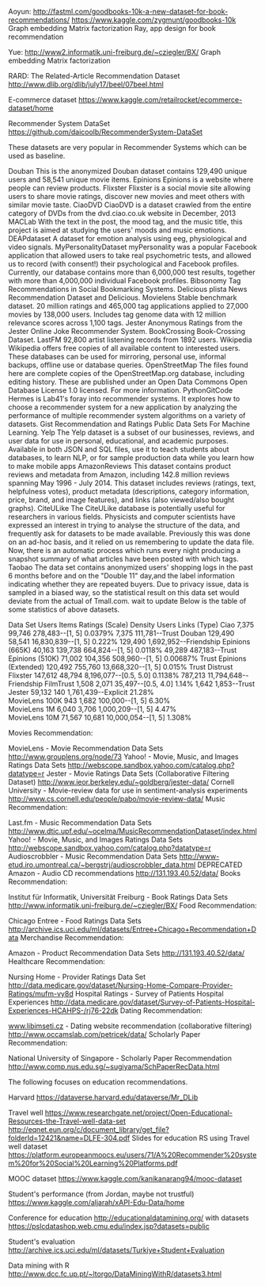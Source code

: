 
Aoyun: http://fastml.com/goodbooks-10k-a-new-dataset-for-book-recommendations/
https://www.kaggle.com/zygmunt/goodbooks-10k
Graph embedding
Matrix factorization
Ray, app design for book recommendation

Yue: http://www2.informatik.uni-freiburg.de/~cziegler/BX/
Graph embedding
Matrix factorization

RARD: The Related-Article Recommendation Dataset
http://www.dlib.org/dlib/july17/beel/07beel.html

E-commerce dataset
https://www.kaggle.com/retailrocket/ecommerce-dataset/home

Recommender System DataSet
https://github.com/daicoolb/RecommenderSystem-DataSet 

These datasets are very popular in Recommender Systems which can be used as baseline.

Douban This is the anonymized Douban dataset contains 129,490 unique users and 58,541 unique movie items.
Epinions Epinions is a website where people can review products.
Flixster Flixster is a social movie site allowing users to share movie ratings, discover new movies and meet others with similar movie taste.
CiaoDVD CiaoDVD is a dataset crawled from the entire category of DVDs from the dvd.ciao.co.uk website in December, 2013
MACLab With the text in the post, the mood tag, and the music title, this project is aimed at studying the users' moods and music emotions.
DEAPdataset A dataset for emotion analysis using eeg, physiological and video signals.
MyPersonalityDataset myPersonality was a popular Facebook application that allowed users to take real psychometric tests, and allowed us to record (with consent!) their psychological and Facebook profiles. Currently, our database contains more than 6,000,000 test results, together with more than 4,000,000 individual Facebook profiles.
Bibsonomy Tag Recommendations in Social Bookmarking Systems.
Delicious plista News Recommendation Dataset and Delicious.
Movielens Stable benchmark dataset. 20 million ratings and 465,000 tag applications applied to 27,000 movies by 138,000 users. Includes tag genome data with 12 million relevance scores across 1,100 tags.
Jester Anonymous Ratings from the Jester Online Joke Recommender System.
BookCrossing Book-Crossing Dataset.
LastFM 92,800 artist listening records from 1892 users.
Wikipedia Wikipedia offers free copies of all available content to interested users. These databases can be used for mirroring, personal use, informal backups, offline use or database queries.
OpenStreetMap The files found here are complete copies of the OpenStreetMap.org database, including editing history. These are published under an Open Data Commons Open Database License 1.0 licensed. For more information.
PythonGitCode Hermes is Lab41's foray into recommender systems. It explores how to choose a recommender system for a new application by analyzing the performance of multiple recommender system algorithms on a variety of datasets.
Gist Recommendation and Ratings Public Data Sets For Machine Learning.
Yelp The Yelp dataset is a subset of our businesses, reviews, and user data for use in personal, educational, and academic purposes. Available in both JSON and SQL files, use it to teach students about databases, to learn NLP, or for sample production data while you learn how to make mobile apps
AmazonReviews This dataset contains product reviews and metadata from Amazon, including 142.8 million reviews spanning May 1996 - July 2014. This dataset includes reviews (ratings, text, helpfulness votes), product metadata (descriptions, category information, price, brand, and image features), and links (also viewed/also bought graphs).
CiteULike The CiteULike database is potentially useful for researchers in various fields. Physicists and computer scientists have expressed an interest in trying to analyse the structure of the data, and frequently ask for datasets to be made available. Previously this was done on an ad-hoc basis, and it relied on us remembering to update the data file. Now, there is an automatic process which runs every night producing a snapshot summary of what articles have been posted with which tags.
Taobao The data set contains anonymized users' shopping logs in the past 6 months before and on the "Double 11" day,and the label information indicating whether they are repeated buyers. Due to privacy issue, data is sampled in a biased way, so the statistical result on this data set would deviate from the actual of Tmall.com.
wait to update
Below is the table of some statistics of above datasets.

Data Set	Users	Items	Ratings (Scale)	Density	Users	Links (Type)
Ciao	7,375	99,746	278,483--[1, 5]	0.0379%	7,375	111,781--Trust
Douban	129,490	58,541	16,830,839--[1, 5]	0.222%	129,490	1,692,952--Friendship
Epinions (665K)	40,163	139,738	664,824--[1, 5]	0.0118%	49,289	487,183--Trust
Epinions (510K)	71,002	104,356	508,960--[1, 5]	0.00687%		Trust
Epinions (Extended)	120,492	755,760	13,668,320--[1, 5]	0.015%		Trust Distrust
Flixster	147,612	48,794	8,196,077--[0.5, 5.0]	0.1138%	787,213	11,794,648--Friendship
FilmTrust	1,508	2,071	35,497--[0.5, 4.0]	1.14%	1,642	1,853--Trust
Jester	59,132	140	1,761,439--Explicit	21.28%		
MovieLens 100K    	943	 	1,682	100,000--[1, 5]    	6.30%		                   
MovieLens 1M      	6,040	3,706	1,000,209--[1, 5]	4.47%		                   
MovieLens 10M    	71,567	10,681	10,000,054--[1, 5]	1.308%		                   



Movies Recommendation:

MovieLens - Movie Recommendation Data Sets http://www.grouplens.org/node/73
Yahoo! - Movie, Music, and Images Ratings Data Sets http://webscope.sandbox.yahoo.com/catalog.php?datatype=r
Jester - Movie Ratings Data Sets (Collaborative Filtering Dataset) http://www.ieor.berkeley.edu/~goldberg/jester-data/
Cornell University - Movie-review data for use in sentiment-analysis experiments http://www.cs.cornell.edu/people/pabo/movie-review-data/
Music Recommendation:

Last.fm - Music Recommendation Data Sets http://www.dtic.upf.edu/~ocelma/MusicRecommendationDataset/index.html
Yahoo! - Movie, Music, and Images Ratings Data Sets http://webscope.sandbox.yahoo.com/catalog.php?datatype=r
Audioscrobbler - Music Recommendation Data Sets http://www-etud.iro.umontreal.ca/~bergstrj/audioscrobbler_data.html DEPRECATED
Amazon - Audio CD recommendations http://131.193.40.52/data/
Books Recommendation:

Institut für Informatik, Universität Freiburg - Book Ratings Data Sets http://www.informatik.uni-freiburg.de/~cziegler/BX/
Food Recommendation:

Chicago Entree - Food Ratings Data Sets http://archive.ics.uci.edu/ml/datasets/Entree+Chicago+Recommendation+Data
Merchandise Recommendation:

Amazon - Product Recommendation Data Sets http://131.193.40.52/data/
Healthcare Recommendation:

Nursing Home - Provider Ratings Data Set http://data.medicare.gov/dataset/Nursing-Home-Compare-Provider-Ratings/mufm-vy8d
Hospital Ratings - Survey of Patients Hospital Experiences http://data.medicare.gov/dataset/Survey-of-Patients-Hospital-Experiences-HCAHPS-/rj76-22dk
Dating Recommendation:

www.libimseti.cz - Dating website recommendation (collaborative filtering) http://www.occamslab.com/petricek/data/
Scholarly Paper Recommendation:

National University of Singapore - Scholarly Paper Recommendation http://www.comp.nus.edu.sg/~sugiyama/SchPaperRecData.html


The following focuses on education recommendations.

Harvard
https://dataverse.harvard.edu/dataverse/Mr_DLib

Travel well
https://www.researchgate.net/project/Open-Educational-Resources-the-Travel-well-data-set
http://eqnet.eun.org/c/document_library/get_file?folderId=12421&name=DLFE-304.pdf
Slides for education RS using Travel well dataset
https://platform.europeanmoocs.eu/users/71/A%20Recommender%20system%20for%20Social%20Learning%20Platforms.pdf

MOOC dataset
https://www.kaggle.com/kanikanarang94/mooc-dataset

Student's performance (from Jordan, maybe not trustful)
https://www.kaggle.com/aljarah/xAPI-Edu-Data/home

Conference for education
http://educationaldatamining.org/
with datasets
https://pslcdatashop.web.cmu.edu/index.jsp?datasets=public

Student's evaluation
http://archive.ics.uci.edu/ml/datasets/Turkiye+Student+Evaluation



Data mining with R
http://www.dcc.fc.up.pt/~ltorgo/DataMiningWithR/datasets3.html

